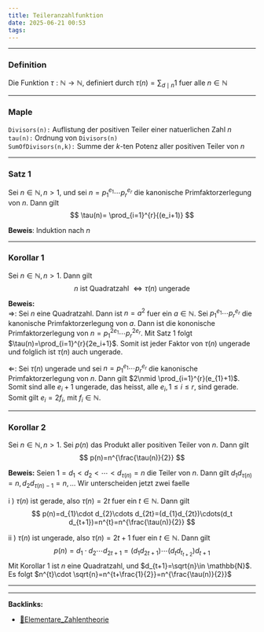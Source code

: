 ```yaml
---
title: Teileranzahlfunktion
date: 2025-06-21 00:53
tags: 
---
```


----

### Definition

Die Funktion $\tau:\mathbb{N}\to \mathbb{N}$, definiert durch $\tau(n)=\sum_{d\mid n}{1}$ fuer alle $n\in \mathbb{N}$

---

### Maple

`Divisors(n):` Auflistung der positiven Teiler einer natuerlichen Zahl $n$\
`tau(n):` Ordnung von `Divisors(n)`\
`SumOfDivisors(n,k):` Summe der $k$-ten Potenz aller positiven Teiler von $n$

---

### Satz 1

Sei $n\in \mathbb{N}, n>1$, und sei $n=p_{1}^{e_{1}}\cdots p_r^{e_r }$ die kanonische Primfaktorzerlegung von $n$. 
Dann gilt 
$$
  \tau(n)= \prod_{i=1}^{r}{(e_i+1)} 
$$

**Beweis**: Induktion nach $n$

---

### Korollar 1

Sei $n\in \mathbb{N}, n>1$. Dann gilt 
$$
  n \text{ ist Quadratzahl }\Leftrightarrow \tau(n) \text{ ungerade }
$$

**Beweis:** \
$\Rightarrow$: Sei $n$ eine Quadratzahl. Dann ist $n=a^{2}$ fuer ein $a\in \mathbb{N}$. Sei $p_{1}^{e_{1}}\cdots p_{r}^{e_r}$ die 
kanonische Primfaktorzerlegung von $a$. Dann ist die kononische Primfaktorzerlegung von $n=p_{1}^{2e_{1}}\cdots p_r^{{2e_r}}$. Mit Satz 1
folgt
$\tau(n)=\prod_{i=1}^{r}{2e_i+1}$. 
Somit ist jeder Faktor von $\tau(n)$ ungerade und folglich ist $\tau(n)$ auch ungerade.

$\Leftarrow$: Sei $\tau(n)$ ungerade und sei $n=p_{1}^{e_{1}}\cdots p_r^{e_r}$ die kanonische Primfaktorzerlegung
von $n$. Dann gilt $2\nmid \prod_{i=1}^{r}(e_{1}+1)$. Somit sind alle $e_{i}+1$ ungerade, das heisst, alle $e_{i},1\le i\le r$, sind gerade. Somit gilt $e_i=2f_i$, mit $f_i\in \mathbb{N}$.

---

### Korollar 2
Sei $n\in \mathbb{N},n>1$. Sei $p(n)$ das Produkt aller positiven Teiler von $n$. Dann gilt
$$
  p(n)=n^{\frac{\tau(n)}{2}} 
$$

**Beweis:** Seien $1=d_{1}<d_{2}<\cdots<d_{\tau(n)}=n$ die Teiler von $n$.
Dann gilt $d_{1}d_{\tau(n)}=n,d_{2}d_{\tau(n)-1}=n, \ldots$ Wir unterscheiden jetzt zwei faelle

i ) $\tau(n)$ ist gerade, also $\tau(n)=2t$ fuer ein $t\in \mathbb{N}$. Dann gilt
$$
  p(n)=d_{1}\cdot d_{2}\cdots d_{2t}=(d_{1}d_{2t})\cdots(d_t d_{t+1})=n^{t}=n^{\frac{\tau(n)}{2}}  
$$

ii ) $\tau(n)$ ist ungerade, also $\tau(n)=2t+1$ fuer ein $t\in \mathbb{N}$. Dann gilt 
$$
  p(n)=d_{1}\cdot d_{2}\cdots d_{2t+1} = (d_{1}d_{2t+1})\cdots (d_t d_{t_{t+2}}) d_{t+1}
$$
Mit Korollar 1 ist $n$ eine Quadratzahl, und $d_{t+1}=\sqrt{n}\in \mathbb{N}$. Es folgt $n^{t}\cdot \sqrt{n}=n^{t+\frac{1}{2}}=n^{\frac{\tau(n)}{2}}$







----

----
**Backlinks:**
- [📂Elementare_Zahlentheorie](/📁Elementare_Zahlentheorie)
